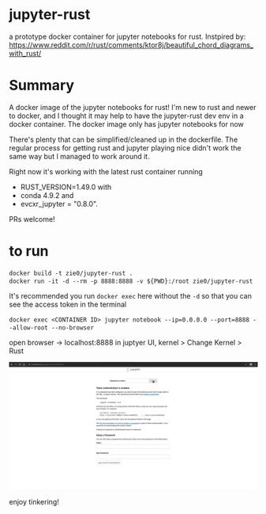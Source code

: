 # jupyter-rust
a prototype docker container for jupyter notebooks for rust. Instpired by: https://www.reddit.com/r/rust/comments/ktor8j/beautiful_chord_diagrams_with_rust/

# Summary

A docker image of the jupyter notebooks for rust! I'm new to rust and newer to docker, and I thought it may help to have the jupyter-rust dev env in a docker container. The docker image only has jupyter notebooks for now

There's plenty that can be simplified/cleaned up in the dockerfile. The regular process for getting rust and jupyter playing nice didn't work the same way but I managed to work around it. 

Right now it's working with the latest rust container running 
* RUST_VERSION=1.49.0 with 
* conda 4.9.2 and 
* evcxr_jupyter = "0.8.0".

PRs welcome!

# to run

```
docker build -t zie0/jupyter-rust .
docker run -it -d --rm -p 8888:8888 -v ${PWD}:/root zie0/jupyter-rust
```

It's recommended you run `docker exec` here without the `-d` so that you can see the access token in the terminal
```
docker exec <CONTAINER ID> jupyter notebook --ip=0.0.0.0 --port=8888 --allow-root --no-browser
```

open browser -> localhost:8888
in juptyer UI, kernel > Change Kernel > Rust

![](jupyter-rust_helloWorld.gif)

enjoy tinkering!

